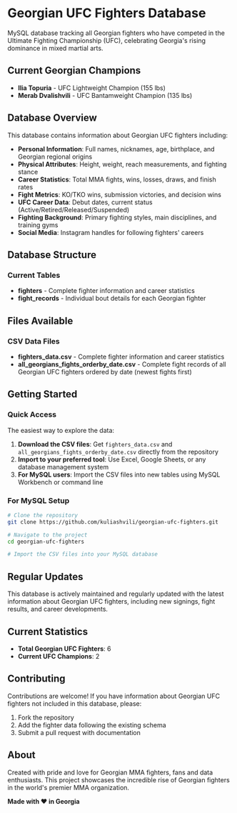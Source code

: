 # Georgian UFC Fighters Database

MySQL database tracking all Georgian fighters who have competed in the Ultimate Fighting Championship (UFC), celebrating Georgia's rising dominance in mixed martial arts.

## Current Georgian Champions

- **Ilia Topuria** - UFC Lightweight Champion (155 lbs)
- **Merab Dvalishvili** - UFC Bantamweight Champion (135 lbs)

## Database Overview

This database contains information about Georgian UFC fighters including:

- **Personal Information**: Full names, nicknames, age, birthplace, and Georgian regional origins
- **Physical Attributes**: Height, weight, reach measurements, and fighting stance
- **Career Statistics**: Total MMA fights, wins, losses, draws, and finish rates
- **Fight Metrics**: KO/TKO wins, submission victories, and decision wins
- **UFC Career Data**: Debut dates, current status (Active/Retired/Released/Suspended)
- **Fighting Background**: Primary fighting styles, main disciplines, and training gyms
- **Social Media**: Instagram handles for following fighters' careers

## Database Structure

### Current Tables
- **fighters** - Complete fighter information and career statistics
- **fight_records** - Individual bout details for each Georgian fighter

## Files Available

### CSV Data Files
- **fighters_data.csv** - Complete fighter information and career statistics
- **all_georgians_fights_orderby_date.csv** - Complete fight records of all Georgian UFC fighters ordered by date (newest fights first)

## Getting Started

### Quick Access
The easiest way to explore the data:

1. **Download the CSV files**: Get `fighters_data.csv` and `all_georgians_fights_orderby_date.csv` directly from the repository
2. **Import to your preferred tool**: Use Excel, Google Sheets, or any database management system
3. **For MySQL users**: Import the CSV files into new tables using MySQL Workbench or command line

### For MySQL Setup
```bash
# Clone the repository
git clone https://github.com/kuliashvili/georgian-ufc-fighters.git

# Navigate to the project
cd georgian-ufc-fighters

# Import the CSV files into your MySQL database
```

## Regular Updates

This database is actively maintained and regularly updated with the latest information about Georgian UFC fighters, including new signings, fight results, and career developments.

## Current Statistics

- **Total Georgian UFC Fighters**: 6
- **Current UFC Champions**: 2

## Contributing

Contributions are welcome! If you have information about Georgian UFC fighters not included in this database, please:

1. Fork the repository
2. Add the fighter data following the existing schema
3. Submit a pull request with documentation

## About

Created with pride and love for Georgian MMA fighters, fans and data enthusiasts. This project showcases the incredible rise of Georgian fighters in the world's premier MMA organization.

**Made with ❤️ in Georgia**
